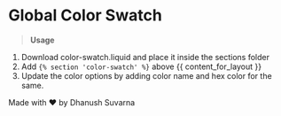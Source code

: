 # Global Color Swatch


> **Usage**

1. Download color-swatch.liquid and place it inside the sections folder
2. Add ```{% section 'color-swatch' %}``` above {{ content_for_layout }}
3. Update the color options by adding color name and hex color for the same.

Made with ❤️ by Dhanush Suvarna

